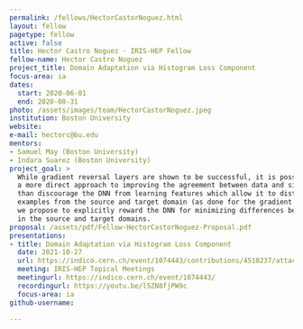 ```yaml
---
permalink: /fellows/HectorCastorNoguez.html
layout: fellow
pagetype: fellow
active: false
title: Hector Castro Noguez - IRIS-HEP Fellow
fellow-name: Hector Castro Noguez
project_title: Domain Adaptation via Histogram Loss Component
focus-area: ia
dates:
  start: 2020-06-01
  end: 2020-08-31
photo: /assets/images/team/HectorCastorNoguez.jpeg
institution: Boston University
website:
e-mail: hectorc@bu.edu
mentors:
- Samuel May (Boston University)
- Indara Suarez (Boston University)
project_goal: >
  While gradient reversal layers are shown to be successful, it is possible to take
  a more direct approach to improving the agreement between data and simulation. Rather
  than discourage the DNN from learning features which allow it to distinguish between
  examples from the source and target domain (as done for the gradient reversal layer),
  we propose to explicitly reward the DNN for minimizing differences between distributions
  in the source and target domains.
proposal: /assets/pdf/Fellow-HectorCastorNoguez-Proposal.pdf
presentations:
- title: Domain Adaptation via Histogram Loss Component
  date: 2021-10-27
  url: https://indico.cern.ch/event/1074443/contributions/4518237/attachments/2335480/3980758/IRIS-HEP%20Domain%20Adaptation%20Presentation%20%281%29.pdf
  meeting: IRIS-HEP Topical Meetings
  meetingurl: https://indico.cern.ch/event/1074443/
  recordingurl: https://youtu.be/l5ZN8fjPW9c
  focus-area: ia
github-username:

---
```

